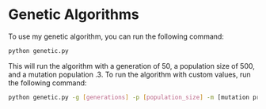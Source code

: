 # Genetic Algorithms
To use my genetic algorithm, you can run the following command:
```bash
python genetic.py
```
This will run the algorithm with a generation of 50, a population size of 500, and a mutation population .3. To run the algorithm with custom values, run the following command:
```bash
python genetic.py -g [generations] -p [population_size] -m [mutation probability]
```
